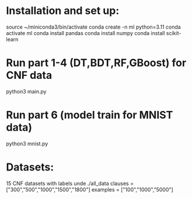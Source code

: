 # Installation and set up: 
source ~/miniconda3/bin/activate
conda create -n ml python=3.11
conda activate ml
conda install pandas
conda install numpy
conda install scikit-learn

# Run part 1-4 (DT,BDT,RF,GBoost) for CNF data
python3 main.py

# Run part 6 (model train for MNIST data)
python3 mnist.py

# Datasets:
15 CNF datasets with labels unde ./all_data
    clauses = ["300","500","1000","1500","1800"]
    examples = ["100","1000","5000"]